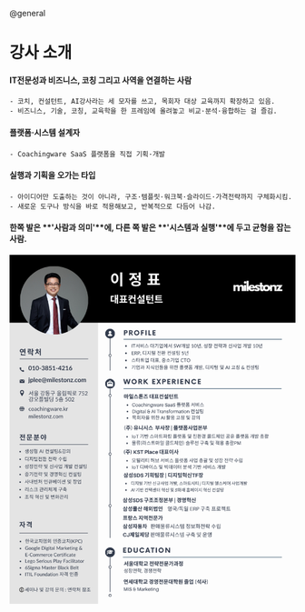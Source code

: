 @general

# 강사 소개

#### IT전문성과 비즈니스, 코칭 그리고 사역을 연결하는 사람

    - 코치, 컨설턴트, AI강사라는 세 모자를 쓰고, 목회자 대상 교육까지 확장하고 있음.
    - 비즈니스, 기술, 코칭, 교육학을 한 프레임에 올려놓고 비교·분석·융합하는 걸 즐김.

#### 플랫폼·시스템 설계자

    - Coachingware SaaS 플랫폼을 직접 기획·개발

#### 실행과 기획을 오가는 타입

    - 아이디어만 도출하는 것이 아니라, 구조·템플릿·워크북·슬라이드·가격전략까지 구체화시킴.
    - 새로운 도구나 방식을 바로 적용해보고, 반복적으로 다듬어 나감.

#### 한쪽 발은 **'사람과 의미'**에, 다른 쪽 발은 **'시스템과 실행'**에 두고 균형을 잡는 사람.

![강사 프로필](/images/jplee_profile_1page.png)
